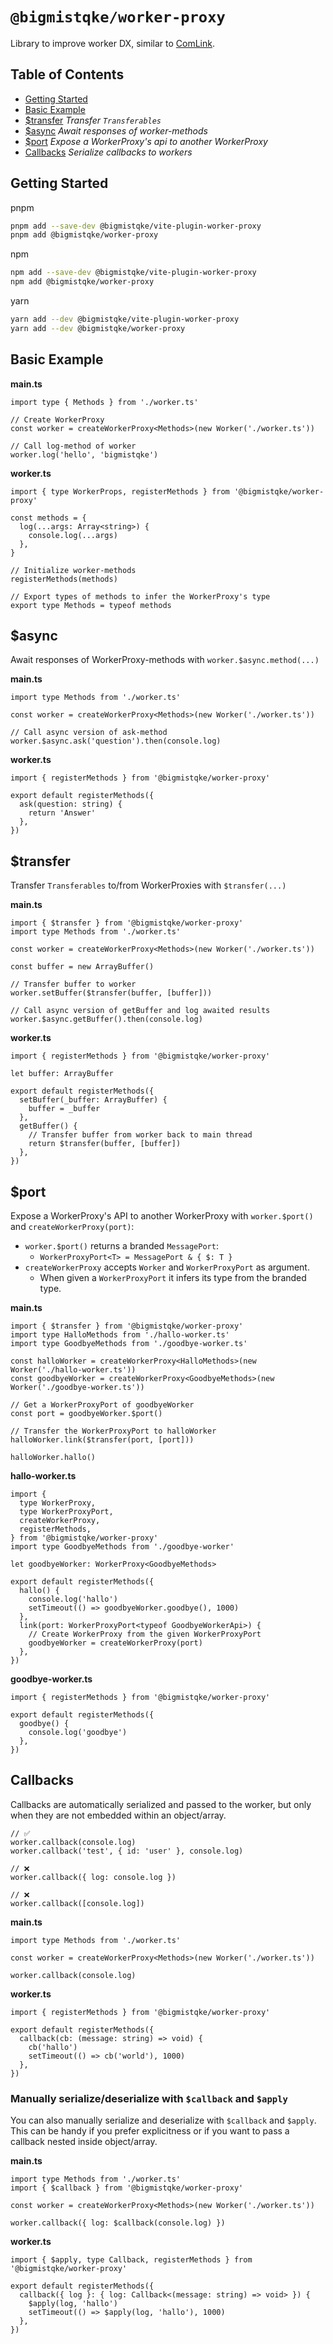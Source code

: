 # `@bigmistqke/worker-proxy`

Library to improve worker DX, similar to [ComLink](https://github.com/GoogleChromeLabs/comlink).

## Table of Contents

- [Getting Started](#getting-started)
- [Basic Example](#basics)
- [$transfer](#transfer) _Transfer `Transferables`_
- [$async](#async) _Await responses of worker-methods_
- [$port](#port) _Expose a WorkerProxy's api to another WorkerProxy_
- [Callbacks](#callbacks) _Serialize callbacks to workers_

## Getting Started

pnpm

```bash
pnpm add --save-dev @bigmistqke/vite-plugin-worker-proxy
pnpm add @bigmistqke/worker-proxy
```

npm

```bash
npm add --save-dev @bigmistqke/vite-plugin-worker-proxy
npm add @bigmistqke/worker-proxy
```

yarn

```bash
yarn add --dev @bigmistqke/vite-plugin-worker-proxy
yarn add --dev @bigmistqke/worker-proxy
```

## Basic Example

**main.ts**

```tsx
import type { Methods } from './worker.ts'

// Create WorkerProxy
const worker = createWorkerProxy<Methods>(new Worker('./worker.ts'))

// Call log-method of worker
worker.log('hello', 'bigmistqke')
```

**worker.ts**

```tsx
import { type WorkerProps, registerMethods } from '@bigmistqke/worker-proxy'

const methods = {
  log(...args: Array<string>) {
    console.log(...args)
  },
}

// Initialize worker-methods
registerMethods(methods)

// Export types of methods to infer the WorkerProxy's type
export type Methods = typeof methods
```

## $async

Await responses of WorkerProxy-methods with `worker.$async.method(...)`

**main.ts**

```tsx
import type Methods from './worker.ts'

const worker = createWorkerProxy<Methods>(new Worker('./worker.ts'))

// Call async version of ask-method
worker.$async.ask('question').then(console.log)
```

**worker.ts**

```tsx
import { registerMethods } from '@bigmistqke/worker-proxy'

export default registerMethods({
  ask(question: string) {
    return 'Answer'
  },
})
```

## $transfer

Transfer `Transferables` to/from WorkerProxies with `$transfer(...)`

**main.ts**

```tsx
import { $transfer } from '@bigmistqke/worker-proxy'
import type Methods from './worker.ts'

const worker = createWorkerProxy<Methods>(new Worker('./worker.ts'))

const buffer = new ArrayBuffer()

// Transfer buffer to worker
worker.setBuffer($transfer(buffer, [buffer]))

// Call async version of getBuffer and log awaited results
worker.$async.getBuffer().then(console.log)
```

**worker.ts**

```tsx
import { registerMethods } from '@bigmistqke/worker-proxy'

let buffer: ArrayBuffer

export default registerMethods({
  setBuffer(_buffer: ArrayBuffer) {
    buffer = _buffer
  },
  getBuffer() {
    // Transfer buffer from worker back to main thread
    return $transfer(buffer, [buffer])
  },
})
```

## $port

Expose a WorkerProxy's API to another WorkerProxy with `worker.$port()` and `createWorkerProxy(port)`:

- `worker.$port()` returns a branded `MessagePort`:
  - `WorkerProxyPort<T> = MessagePort & { $: T }`
- `createWorkerProxy` accepts `Worker` and `WorkerProxyPort` as argument.
  - When given a `WorkerProxyPort` it infers its type from the branded type.

**main.ts**

```tsx
import { $transfer } from '@bigmistqke/worker-proxy'
import type HalloMethods from './hallo-worker.ts'
import type GoodbyeMethods from './goodbye-worker.ts'

const halloWorker = createWorkerProxy<HalloMethods>(new Worker('./hallo-worker.ts'))
const goodbyeWorker = createWorkerProxy<GoodbyeMethods>(new Worker('./goodbye-worker.ts'))

// Get a WorkerProxyPort of goodbyeWorker
const port = goodbyeWorker.$port()

// Transfer the WorkerProxyPort to halloWorker
halloWorker.link($transfer(port, [port]))

halloWorker.hallo()
```

**hallo-worker.ts**

```tsx
import {
  type WorkerProxy,
  type WorkerProxyPort,
  createWorkerProxy,
  registerMethods,
} from '@bigmistqke/worker-proxy'
import type GoodbyeMethods from './goodbye-worker'

let goodbyeWorker: WorkerProxy<GoodbyeMethods>

export default registerMethods({
  hallo() {
    console.log('hallo')
    setTimeout(() => goodbyeWorker.goodbye(), 1000)
  },
  link(port: WorkerProxyPort<typeof GoodbyeWorkerApi>) {
    // Create WorkerProxy from the given WorkerProxyPort
    goodbyeWorker = createWorkerProxy(port)
  },
})
```

**goodbye-worker.ts**

```tsx
import { registerMethods } from '@bigmistqke/worker-proxy'

export default registerMethods({
  goodbye() {
    console.log('goodbye')
  },
})
```

## Callbacks

Callbacks are automatically serialized and passed to the worker, but only when they are not embedded within an object/array.

```tsx
// ✅
worker.callback(console.log)
worker.callback('test', { id: 'user' }, console.log)

// ❌
worker.callback({ log: console.log })

// ❌
worker.callback([console.log])
```

**main.ts**

```tsx
import type Methods from './worker.ts'

const worker = createWorkerProxy<Methods>(new Worker('./worker.ts'))

worker.callback(console.log)
```

**worker.ts**

```tsx
import { registerMethods } from '@bigmistqke/worker-proxy'

export default registerMethods({
  callback(cb: (message: string) => void) {
    cb('hallo')
    setTimeout(() => cb('world'), 1000)
  },
})
```

### Manually serialize/deserialize with `$callback` and `$apply`

You can also manually serialize and deserialize with `$callback` and `$apply`. This can be handy if you prefer explicitness or if you want to pass a callback nested inside object/array.

**main.ts**

```tsx
import type Methods from './worker.ts'
import { $callback } from '@bigmistqke/worker-proxy'

const worker = createWorkerProxy<Methods>(new Worker('./worker.ts'))

worker.callback({ log: $callback(console.log) })
```

**worker.ts**

```tsx
import { $apply, type Callback, registerMethods } from '@bigmistqke/worker-proxy'

export default registerMethods({
  callback({ log }: { log: Callback<(message: string) => void> }) {
    $apply(log, 'hallo')
    setTimeout(() => $apply(log, 'hallo'), 1000)
  },
})
```
